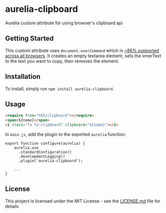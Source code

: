# aurelia-clipboard
Aurelia custom attribute for using browser's clipboard api

## Getting Started

This custom attribute uses ```document.execCommand``` which is [~86% supported across all browsers](http://caniuse.com/#feat=document-execcommand). It creates an empty textarea element, sets the innerText to the text you want to copy, then removes the element.

## Installation

To install, simply run `npm install aurelia-clipboard`.

## Usage

```html
<require from="XXX/clipboard"></require>
<span>${name}</span>
<i class="fa fa-clipboard" clipboard="${name}"></i>
```

In `main.js`, add the plugin to the exported `aurelia` function:

```
export function configure(aurelia) {
    aurelia.use
      .standardConfiguration()
      .developmentLogging()
      .plugin('aurelia-clipboard');

    ...
}
```

## License

This project is licensed under the MIT License - see the [LICENSE.md](https://github.com/devanp92/aurelia-clipboard/blob/master/LICENSE) file for details
